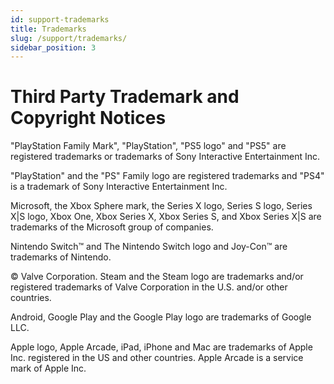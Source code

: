 ```yaml
---
id: support-trademarks
title: Trademarks
slug: /support/trademarks/
sidebar_position: 3
---
```


# Third Party Trademark and Copyright Notices
"PlayStation Family Mark", "PlayStation", "PS5 logo" and "PS5" are registered trademarks or trademarks of Sony Interactive Entertainment Inc.

"PlayStation" and the "PS" Family logo are registered trademarks and "PS4" is a trademark of Sony Interactive Entertainment Inc.

Microsoft, the Xbox Sphere mark, the Series X logo, Series S logo, Series X|S logo, Xbox One, Xbox Series X, Xbox Series S, and Xbox Series X|S are trademarks of the Microsoft group of companies.

Nintendo Switch™ and The Nintendo Switch logo and Joy-Con™ are trademarks of Nintendo.

© Valve Corporation. Steam and the Steam logo are trademarks and/or registered trademarks of Valve Corporation in the U.S. and/or other countries.

Android, Google Play and the Google Play logo are trademarks of Google LLC.

Apple logo, Apple Arcade, iPad, iPhone and Mac are trademarks of Apple Inc. registered in the US and other countries. Apple Arcade is a service mark of Apple Inc.
